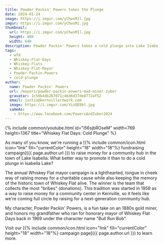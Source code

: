 ```yaml
---
title: Powder Packin' Powers takes the Plunge
date: 2024-01-24
image: https://i.imgur.com/yChwsM1l.jpg
imgur: https://i.imgur.com/yChwsM1.jpg
thumbnail:
  url: https://i.imgur.com/yChwsM1l.jpg
  height: 480
  width: 640
description: Powder Packin' Powers takes a cold plunge into Lake Isabella to raise awareness of Whiskey Flat Mayor campaign
tags:
  - wfd
  - Whiskey-Flat-Days
  - Whiskey-Flats
  - Whiskey-Flat-Mayor
  - Powder-Packin-Powers
  - cold-plunge
author:
  name: Powder Packin' Powers
  url: /mayors/powder-packin-powers-mad-miner-zuber
  gravatar: 1c56b4db267071c46d6d37de8772af52
  email: justin@kernvillecowork.com
  image: https://i.imgur.com/VizQE8bt.jpg
  sameAs:
    - https://www.facebook.com/PowersAndZuber2024
---
```

<div class="center">{% include common/youtube.html id="i56sjbROseM" width=769 height=1367 title="Whiskey Flat Days: Cold Plunge" %}</div>

As many of you know, we're running a [{% include common/icon.html icon="link" fill="currentColor" height="18" width="18"%} fundraising campaign]({{ page.author.url }}) to raise money for a
community hub in the town of Lake Isabella. What better way to promote it than
to do a cold plunge in Isabella Lake?

The annual Whiskey Flat mayor campaign is a lighthearted, tongue in cheek way of
raising money for a charitable cause while also keeping the memory of the historic
town of Whiskey Flat alive. The winner is the team that collects the most "bribes"
(donations). This tradition was started in 1958 as a way to raise money for a
community center in Kernville, so it feels like we're coming full circle by
raising for a next-generation community hub.

My character, Powder Packin' Powers, is a fun take on an 1880s gold miner, and
honors my grandfather who ran for honorary mayor of Whiskey Flat Days back in 1969
under the character name "Bull Run Bob".

Visit our [{% include common/icon.html icon="link" fill="currentColor" height="18" width="18"%} campaign page]({{ page.author.url }}) to learn more.

